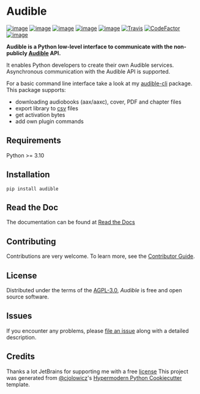 # Audible

[![image](https://img.shields.io/pypi/v/audible.svg)](https://pypi.org/project/audible/)
[![image](https://img.shields.io/pypi/l/audible.svg)](https://pypi.org/project/audible/)
[![image](https://img.shields.io/pypi/pyversions/audible.svg)](https://pypi.org/project/audible/)
[![image](https://img.shields.io/pypi/status/audible.svg)](https://pypi.org/project/audible/)
[![image](https://img.shields.io/pypi/wheel/audible.svg)](https://pypi.org/project/audible/)
[![Travis](https://img.shields.io/travis/mkb79/audible/master.svg?logo=travis)](https://travis-ci.org/mkb79/audible)
[![CodeFactor](https://www.codefactor.io/repository/github/mkb79/audible/badge)](https://www.codefactor.io/repository/github/mkb79/audible)
[![image](https://img.shields.io/pypi/dm/audible.svg)](https://pypi.org/project/audible/)

**Audible is a Python low-level interface to communicate with the non-publicly
[Audible](<https://en.wikipedia.org/wiki/Audible_(service)>) API.**

It enables Python developers to create their own Audible services.
Asynchronous communication with the Audible API is supported.

For a basic command line interface take a look at my
[audible-cli](https://github.com/mkb79/audible-cli) package. This package
supports:

- downloading audiobooks (aax/aaxc), cover, PDF and chapter files
- export library to [csv](https://en.wikipedia.org/wiki/Comma-separated_values)
  files
- get activation bytes
- add own plugin commands

## Requirements

Python >= 3.10

## Installation

`pip install audible`

## Read the Doc

The documentation can be found at [Read the Docs](https://audible.readthedocs.io/en/latest)

## Contributing

Contributions are very welcome.
To learn more, see the [Contributor Guide].

## License

Distributed under the terms of the [AGPL-3.0][license],
_Audible_ is free and open source software.

## Issues

If you encounter any problems,
please [file an issue] along with a detailed description.

## Credits

Thanks a lot JetBrains for supporting me with a free [license](https://www.jetbrains.com/community/opensource/#support)
This project was generated from [@cjolowicz]'s [Hypermodern Python Cookiecutter] template.

[@cjolowicz]: https://github.com/cjolowicz
[pypi]: https://pypi.org/
[hypermodern python cookiecutter]: https://github.com/cjolowicz/cookiecutter-hypermodern-python
[file an issue]: https://github.com/mkb79/Audible/issues
[pip]: https://pip.pypa.io/
[audible]: https://github.com/mkb79/Audible
[pipx]: https://pypa.github.io/pipx/

<!-- github-only -->

[license]: https://github.com/mkb79/Audible/blob/main/LICENSE
[contributor guide]: https://github.com/mkb79/Audible/blob/main/CONTRIBUTING.md
